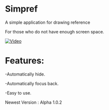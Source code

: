 # Simpref
A simple application for drawing reference 

For those who do not have enough screen space.

[![Video](https://img.youtube.com/vi/s3oAvTPD62Y/0.jpg)](https://www.youtube.com/watch?v=s3oAvTPD62Y)

# Features:
-Automatically hide.

-Automatically focus back.

-Easy to use.
	
Newest Version : Alpha 1.0.2
